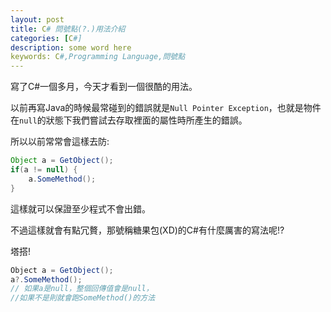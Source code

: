 ```yaml
---
layout: post
title: C# 問號點(?.)用法介紹   
categories: [C#]
description: some word here
keywords: C#,Programming Language,問號點
---
```


寫了C#一個多月，今天才看到一個很酷的用法。

以前再寫Java的時候最常碰到的錯誤就是`Null Pointer Exception`，也就是物件在`null`的狀態下我們嘗試去存取裡面的屬性時所產生的錯誤。

所以以前常常會這樣去防:
```java
Object a = GetObject();
if(a != null) {
    a.SomeMethod();
}
```
這樣就可以保證至少程式不會出錯。

不過這樣就會有點冗贅，那號稱糖果包(XD)的C#有什麼厲害的寫法呢!?


塔搭!

```csharp
Object a = GetObject();
a?.SomeMethod(); 
// 如果a是null，整個回傳值會是null，
//如果不是則就會跑SomeMethod()的方法
```